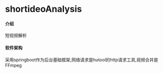 # shortideoAnalysis

#### 介绍
短视频解析

#### 软件架构
采用springboot作为后台基础框架,网络请求是hutool的http请求工具,视频合并是FFmpeg



